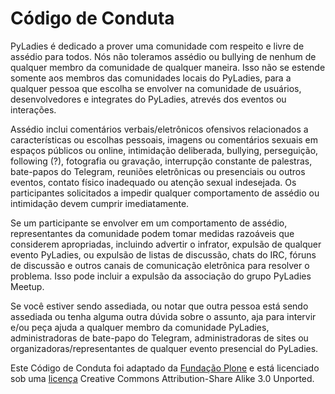 # Código de Conduta

PyLadies é dedicado a prover uma comunidade com respeito e livre de assédio para todos. Nós não toleramos assédio ou bullying de nenhum de qualquer membro da comunidade de qualquer maneira. Isso não se estende somente aos membros das comunidades locais do PyLadies, para a qualquer pessoa que escolha se envolver na comunidade de usuários, desenvolvedores e integrates do PyLadies, atrevés dos eventos ou interações. 

Assédio inclui comentários verbais/eletrônicos ofensivos relacionados a características ou escolhas pessoais, imagens ou comentários sexuais em espaços públicos ou online, intimidação deliberada, bullying, perseguição, following (?), fotografia ou gravação, interrupção constante de palestras, bate-papos do Telegram, reuniões eletrônicas ou presenciais ou outros eventos, contato físico inadequado ou atenção sexual indesejada. Os participantes solicitados a impedir qualquer comportamento de assédio ou intimidação devem cumprir imediatamente. 

Se um participante se envolver em um comportamento de assédio, representantes da comunidade podem tomar medidas razoáveis que considerem apropriadas, incluindo advertir o infrator, expulsão de qualquer evento PyLadies, ou expulsão de listas de discussão, chats do IRC, fóruns de discussão e outros canais de comunicação eletrônica para resolver o problema. Isso pode incluir a expulsão da associação do grupo PyLadies Meetup.

Se você estiver sendo assediada, ou notar que outra pessoa está sendo assediada ou tenha alguma outra dúvida sobre o assunto, aja para intervir e/ou peça ajuda a qualquer membro da comunidade PyLadies, administradoras de bate-papo do Telegram, administradoras de sites ou organizadoras/representantes de qualquer evento presencial do PyLadies.

Este Código de Conduta foi adaptado da [Fundação Plone](http://plone.org/foundation/materials/foundation-resolutions/code-of-conduct) e está licenciado sob uma [licença](https://creativecommons.org/licenses/by-sa/3.0/) Creative Commons Attribution-Share Alike 3.0 Unported.




